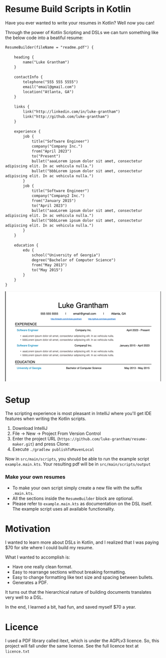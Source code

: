 # Resume Build Scripts in Kotlin
Have you ever wanted to write your resumes in Kotlin? Well now you can!

Through the power of Kotlin Scripting and DSLs we can turn something like the below code into a beatiful resume:
```
ResumeBuilder(fileName = "readme.pdf") {

    heading {
        name("Luke Grantham")
    }

    contactInfo {
        telephone("555 555 5555")
        email("email@gmail.com")
        location("Atlanta, GA")
    }

    links {
        link("http://linkedin.com/in/luke-grantham")
        link("http://github.com/luke-grantham")
    }

    experience {
        job {
            title("Software Engineer")
            company("Company Inc.")
            from("April 2023")
            to("Present")
            bullet("aaaLorem ipsum dolor sit amet, consectetur adipiscing elit. In ac vehicula nulla.")
            bullet("bbbLorem ipsum dolor sit amet, consectetur adipiscing elit. In ac vehicula nulla.")
        }
        job {
            title("Software Engineer")
            company("Company2 Inc.")
            from("January 2015")
            to("April 2023")
            bullet("aaaLorem ipsum dolor sit amet, consectetur adipiscing elit. In ac vehicula nulla.")
            bullet("bbbLorem ipsum dolor sit amet, consectetur adipiscing elit. In ac vehicula nulla.")
        }
    }

    education {
        edu {
            school("University of Georgia")
            degree("Bachelor of Computer Science")
            from("May 2013")
            to("May 2015")
        }
    }
}
```

![alt text](./readme-resume.png?raw=true)


# Setup

The scripting experience is most pleasant in IntelliJ where you'll get IDE features when writing the Kotlin scripts.
1. Download IntelliJ
2. File -> New -> Project From Version Control
3. Enter the project URL (`https://github.com/luke-grantham/resume-maker.git`) and press Clone:
4. Execute `./gradlew publishToMavenLocal`

Now in `src/main/scripts`, you should be able to run the example script `example.main.kts`.
Your resulting pdf will be in `src/main/scripts/output`

### Make your own resumes
- To make your own script simply create a new file with the suffix `.main.kts`.
- All the sections inside the `ResumeBuilder` block are optional.
- Please refer to `example.main.kts` as documentation on the DSL itself. The example script uses all available functionality.


# Motivation
I wanted to learn more about DSLs in Kotlin, and I realized that I was paying $70 for site where I could build my resume.

What I wanted to accomplish is:
 - Have one really clean format.
 - Easy to rearrange sections without breaking formatting.
 - Easy to change formatting like text size and spacing between bullets.
 - Generates a PDF.

It turns out that the hierarchical nature of building documents translates very well to a DSL.

In the end, I learned a bit, had fun, and saved myself $70 a year.

# Licence
I used a PDF library called itext, which is under the AGPLv3 licence. So, this project will fall under the same license. See the full licence text at `licence.txt`